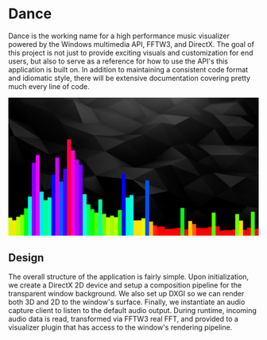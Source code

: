 # Dance

Dance is the working name for a high performance music visualizer powered by the Windows multimedia API, FFTW3, and DirectX.
The goal of this project is not just to provide exciting visuals and customization for end users, but also to serve as a reference for how to use the API's this application is built on.
In addition to maintaining a consistent code format and idiomatic style, there will be extensive documentation covering pretty much every line of code.

![the bars visualizer running on my desktop](Images/bars.png)

## Design

The overall structure of the application is fairly simple.
Upon initialization, we create a DirectX 2D device and setup a composition pipeline for the transparent window background.
We also set up DXGI so we can render both 3D and 2D to the window's surface. 
Finally, we instantiate an audio capture client to listen to the default audio output.
During runtime, incoming audio data is read, transformed via FFTW3 real FFT, and provided to a visualizer plugin that has access to the window's rendering pipeline.
